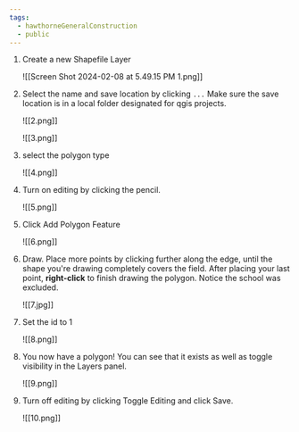 ```yaml
---
tags:
  - hawthorneGeneralConstruction
  - public
---
```


1. Create a new Shapefile Layer
   
   ![[Screen Shot 2024-02-08 at 5.49.15 PM 1.png]]
2. Select the name and save location by clicking `...` Make sure the save location is in a local folder designated for qgis projects.
   
   ![[2.png]]
   
   ![[3.png]]

3. select the polygon type
   
   ![[4.png]]
4. Turn on editing by clicking the pencil.
   
   ![[5.png]]

5. Click Add Polygon Feature
   
   ![[6.png]]
   
6. Draw. Place more points by clicking further along the edge, until the shape you're drawing completely covers the field. After placing your last point, **right-click** to finish drawing the polygon. Notice the school was excluded.
   
   ![[7.jpg]]

7. Set the id to 1
   
   ![[8.png]]

8. You now have a polygon! You can see that it exists as well as toggle visibility in the Layers panel.
   
   ![[9.png]]

9. Turn off editing by clicking Toggle Editing and click Save.
   
   ![[10.png]]